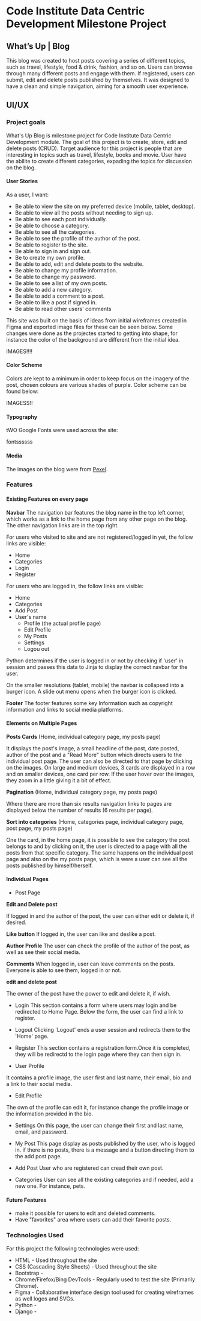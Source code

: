 # Code Institute Data Centric Development Milestone Project

## What’s Up | Blog

This blog was created to host posts covering a series of different topics, such as travel, lifestyle, food & drink, fashion, and so on. Users can browse through many different posts and engage with them. If registered, users can submit, edit and delete posts published by themselves. It was designed to have a clean and simple navigation, aiming for a smooth user experience. 

## UI/UX
### Project goals

What's Up Blog is milestone project for Code Institute Data Centric Development module. The goal of this project is to create, store, edit and delete posts (CRUD). Target audience for this project is people that are interesting in topics such as travel, lifestyle, books and movie. User have the abilite to create different categories, expading the topics for discussion on the blog. 

#### User Stories
As a user, I want: 

* Be able to view the site on my preferred device (mobile, tablet, desktop).
* Be able to view all the posts without needing to sign up.
* Be able to see each post individually.
* Be able to choose a category.
* Be able to see all the categories.
* Be able to see the profile of the author of the post.
* Be able to register to the site.
* Be able to sign in and sign out. 
* Be to create my own profile.
* Be able to add, edit and delete posts to the website.
* Be able to change my profile information.
* Be able to change my password.
* Be able to see a list of my own posts.
* Be able to add a new category.
* Be able to add a comment to a post.
* Be able to like a post if signed in.
* Be able to read other users' comments


This site was built on the basis of ideas from initial wireframes created in Figma and exported image files for these can be seen below. Some changes were done as the projectes started to getting into shape, for instance the color of the background are different from the initial idea. 

IMAGES!!!!

#### Color Scheme
Colors are kept to a minimum in order to keep focus on the imagery of the post, chosen colours are various shades of purple. Color scheme can be found below:

IMAGESS!!

#### Typography
tWO Google Fonts were used across the site:

fontssssss

####  Media

The images on the blog were from [Pexel](https://www.pexels.com/).

### Features

#### Existing Features on every page

**Navbar**
The navigation bar features the blog name in the top left corner, which works as a link to the home page from any other page on the blog. The other navigation links are in the top right. 

For users who visited to site and are not registered/logged in yet, the follow links are visible:

* Home
* Categories
* Login
* Register

For users who are logged in, the follow links are visible:

* Home
* Categories
* Add Post
* User's name 
    * Profile (the actual profile page)
    * Edit Profile
    * My Posts
    * Settings
    * Logou out 

Python determines if the user is logged in or not by checking if 'user' in session and passes this data to Jinja to display the correct navbar for the user.

On the smaller resolutions (tablet, mobile) the navbar is collapsed into a burger icon. A slide out menu opens when the burger icon is clicked.

**Footer**
The footer features some key Information such as copyright information and links to social media platforms.

#### Elements on Multiple Pages

**Posts Cards**
(Home, individual category page, my posts page)

It displays the post's image, a small headline of the post, date posted, author of the post and a "Read More" button which directs users to the individual post page. The user can also be directed to that page by clicking on the images. 
On large and medium devices, 3 cards are displayed in a row and on smaller devices, one card per row. If the user hover over the images, they zoom in a little giving it a bit of effect. 

**Pagination**
(Home, individual category page, my posts page)

Where there are more than six results navigation links to pages are displayed below the number of results (6 results per page).

**Sort into categories**
(Home, categories page, individual category page, post page, my posts page)

One the card, in the home page, it is possible to see the category the post belongs to and by clicking on it, the user is directed to a page with all the posts from that specific category. The same happens on the individual post page and also on the my posts page, which is were a user can see all the posts published by himself/herself.


#### Individual Pages

* Post Page

**Edit and Delete post**

If logged in and the author of the post, the user can either edit or delete it, if desired. 

**Like button**
If logged in, the user can like and deslike a post.

**Author Profile**
The user can check the profile of the author of the post, as well as see their social media. 

**Comments**
When logged in, user can leave comments on the posts. Everyone is able to see them, logged in or not.

**edit and delete post**

The owner of the post have the power to edit and delete it, if wish.

* Login
This section contains a form where users may login and be redirected to Home Page. Below the form, the user can find a link to register.

* Logout
Clicking 'Logout' ends a user session and redirects them to the 'Home' page.

* Register
This section contains a registration form.Once it is completed, they will be redirectd to the login page where they can then sign in.

* User Profile

It contains a profile image, the user first and last name, their email, bio and a link to their social media.

* Edit Profile

The own of the profile can edit it, for instance change the profile image or the information provided in the bio. 

* Settings
On this page, the user can change their first and last name, email, and password. 

* My Post
This page display as posts published by the user, who is logged in. if there is no posts, there is a message and a button directing them to the add post page. 

* Add Post
User who are registered can cread their own post.

* Categories
User can see all the existing categories and if needed, add a new one. For instance, pets.

#### Future Features
* make it possible for users to edit and deleted comments.
* Have "favorites" area where users can add their favorite posts.


### Technologies Used

For this project the following technologies were used:

- HTML - Used throughout the site
- CSS (Cascading Style Sheets) - Used throughout the site
- Bootstrap - 
- Chrome/Firefox/Bing DevTools - Regularly used to test the site (Primarily Chrome).
- Figma - Collaborative interface design tool used for creating wireframes as well logos and SVGs.
- Python - 
- Django - 
